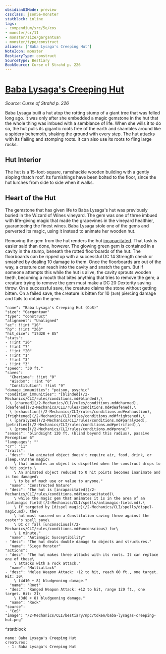 ```yaml
---
obsidianUIMode: preview
cssclass: json5e-monster
statblock: inline
tags:
- compendium/src/5e/cos
- monster/cr/11
- monster/size/gargantuan
- monster/type/construct
aliases: ["Baba Lysaga's Creeping Hut"]
NoteIcon: monster
BestiaryType: construct
SourceType: Bestiary
BookSource: Curse of Strahd p. 226
---
```

# [Baba Lysaga's Creeping Hut](2-Mechanics/CLI/bestiary/npc/baba-lysagas-creeping-hut-cos.md)
*Source: Curse of Strahd p. 226*  

Baba Lysaga built a hut atop the rotting stump of a giant tree that was felled long ago. It was only after she embedded a magic gemstone in the hut that the whole thing was imbued with a semblance of life. When she wills it to do so, the hut pulls its gigantic roots free of the earth and shambles around like a spidery behemoth, shaking the ground with every step. The hut attacks with its flailing and stomping roots. It can also use its roots to fling large rocks.

## Hut Interior

The hut is a 15-foot-square, ramshackle wooden building with a gently sloping thatch roof. Its furnishings have been bolted to the floor, since the hut lurches from side to side when it walks.

## Heart of the Hut

The gemstone that has given life to Baba Lysaga's hut was previously buried in the Wizard of Wines vineyard. The gem was one of three imbued with life-giving magic that made the grapevines in the vineyard healthier, guaranteeing the finest wines. Baba Lysaga stole one of the gems and perverted its magic, using it instead to animate her wooden hut.

Removing the gem from the hut renders the hut [incapacitated](/2-Mechanics/CLI/rules/conditions.md#incapacitated). That task is easier said than done, however. The glowing green gem is contained in a cavity in the stump, beneath the rotted floorboards of the hut. The floorboards can be ripped up with a successful DC 14 Strength check or smashed by dealing 10 damage to them. Once the floorboards are out of the way, a creature can reach into the cavity and snatch the gem. But if someone attempts this while the hut is alive, the cavity sprouts wooden teeth, becoming a mouth that bites anything that tries to remove the gem; a creature trying to remove the gem must make a DC 20 Dexterity saving throw. On a successful save, the creature claims the stone without getting bitten. On a failed save, the creature is bitten for 10 (`3d6`) piercing damage and fails to obtain the gem.

```statblock
"name": "Baba Lysaga's Creeping Hut (CoS)"
"size": "Gargantuan"
"type": "construct"
"alignment": "Unaligned"
"ac": !!int "16"
"hp": !!int "263"
"hit_dice": "17d20 + 85"
"stats":
- !!int "26"
- !!int "7"
- !!int "20"
- !!int "1"
- !!int "3"
- !!int "3"
"speed": "30 ft."
"saves":
  "Charisma": !!int "0"
  "Wisdom": !!int "0"
  "Constitution": !!int "9"
"damage_immunities": "poison, psychic"
"condition_immunities": "[blinded](/2-Mechanics/CLI/rules/conditions.md#blinded),\
  \ [charmed](/2-Mechanics/CLI/rules/conditions.md#charmed), [deafened](/2-Mechanics/CLI/rules/conditions.md#deafened),\
  \ [exhaustion](/2-Mechanics/CLI/rules/conditions.md#exhaustion), [frightened](/2-Mechanics/CLI/rules/conditions.md#frightened),\
  \ [paralyzed](/2-Mechanics/CLI/rules/conditions.md#paralyzed), [petrified](/2-Mechanics/CLI/rules/conditions.md#petrified),\
  \ [prone](/2-Mechanics/CLI/rules/conditions.md#prone)"
"senses": "blindsight 120 ft. (blind beyond this radius), passive Perception 6"
"languages": ""
"cr": "11"
"traits":
- "desc": "An animated object doesn't require air, food, drink, or sleep.\n\nThe magic\
    \ that animates an object is dispelled when the construct drops to 0 hit points.\
    \ An animated object reduced to 0 hit points becomes inanimate and is too damaged\
    \ to be of much use or value to anyone."
  "name": "Constructed Nature"
- "desc": "The hut is [incapacitated](/2-Mechanics/CLI/rules/conditions.md#incapacitated)\
    \ while the magic gem that animates it is in the area of an [antimagic field](/2-Mechanics/CLI/spells/antimagic-field.md).\
    \ If targeted by [dispel magic](/2-Mechanics/CLI/spells/dispel-magic.md), the\
    \ hut must succeed on a Constitution saving throw against the caster's spell save\
    \ DC or fall [unconscious](/2-Mechanics/CLI/rules/conditions.md#unconscious) for\
    \ 1 minute."
  "name": "Antimagic Susceptibility"
- "desc": "The hut deals double damage to objects and structures."
  "name": "Siege Monster"
"actions":
- "desc": "The hut makes three attacks with its roots. It can replace one of these\
    \ attacks with a rock attack."
  "name": "Multiattack"
- "desc": "Melee Weapon Attack: +12 to hit, reach 60 ft., one target. Hit: 30\
    \ (4d10 + 8) bludgeoning damage."
  "name": "Root"
- "desc": "Ranged Weapon Attack: +12 to hit, range 120 ft., one target. Hit: 21\
    \ (3d8 + 8) bludgeoning damage."
  "name": "Rock"
"source":
- "CoS"
"image": "/2-Mechanics/CLI/bestiary/npc/token/baba-lysagas-creeping-hut.png"
```
^statblock

```encounter-table
name: Baba Lysaga's Creeping Hut
creatures:
 - 1: Baba Lysaga's Creeping Hut
```